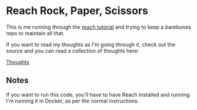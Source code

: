 # Reach Rock, Paper, Scissors

This is me running through the [reach tutorial](https://docs.reach.sh/tut/rps/) and trying to keep a barebones repo to maintain all that.

If you want to read my thoughts as I'm going through it, check out the source
and you can read a collection of thoughts here:

[Thoughts](./thoughts.md)

## Notes

If you want to run this code, you'll have to have Reach installed and running.
I'm running it in Docker, as per the normal instructions.
